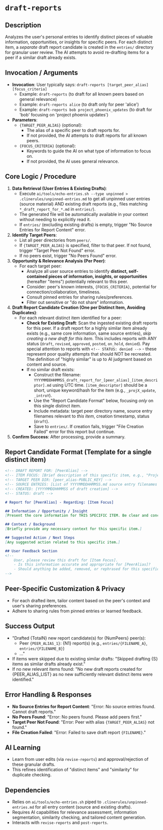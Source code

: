 # `draft-reports`

## Description
Analyzes the user's personal entries to identify distinct pieces of valuable information, opportunities, or insights for specific peers. For each distinct item, a *separate* draft report candidate is created in the `entries/` directory for granular user review. The AI attempts to avoid re-drafting items for a peer if a similar draft already exists.

## Invocation / Arguments
*   **Invocation**: User typically says: `draft-reports [target_peer_alias] [focus_criteria]`
    *   Example: `draft-reports` (to draft for all known peers based on general relevance)
    *   Example: `draft-reports alice` (to draft only for peer 'alice')
    *   Example: `draft-reports bob project_phoenix_updates` (to draft for 'bob' focusing on 'project phoenix updates')
*   **Parameters**:
    *   `{TARGET_PEER_ALIAS}` (optional):
        *   The alias of a specific peer to draft reports for.
        *   If not provided, the AI attempts to draft reports for all known peers.
    *   `{FOCUS_CRITERIA}` (optional):
        *   Keywords to guide the AI on what type of information to focus on.
        *   If not provided, the AI uses general relevance.

## Core Logic / Procedure
1.  **Data Retrieval (User Entries & Existing Drafts)**:
    *   Execute `ai/tools/echo-entries.sh --type unpinned > .clinerules/unpinned-entries.md` to get all unpinned user entries (source material) AND existing draft reports (e.g., files matching `*_draft_report_for_*.md` in `entries/`).
    *   The generated file will be automatically available in your context without needing to explicitly read it.
    *   If `entries/` (excluding existing drafts) is empty, trigger "No Source Entries for Report Content" error.
2.  **Identify Target Peers**:
    *   List all peer directories from `peers/`.
    *   If `{TARGET_PEER_ALIAS}` is specified, filter to that peer. If not found, trigger "Target Peer Not Found" error.
    *   If no peers exist, trigger "No Peers Found" error.
3.  **Opportunity & Relevance Analysis (Per Peer)**:
    *   For each target peer:
        *   Analyze all user source entries to identify **distinct, self-contained pieces of information, insights, or opportunities** (hereafter "items") potentially relevant to this peer.
        *   Consider: peer's known interests, `{FOCUS_CRITERIA}`, potential for connection/collaboration, timeliness.
        *   Consult pinned entries for sharing rules/preferences.
        *   Filter out sensitive or "do not share" information.
4.  **Draft Report Candidate Creation (One per Distinct Item, Avoiding Duplicates)**:
    *   For each relevant distinct item identified for a peer:
        *   **Check for Existing Draft**: Scan the ingested existing draft reports for this peer. If a draft report for a highly similar item already exists (e.g., same core information, same source entries), *skip creating a new draft for this item*. This includes reports with ANY status (`draft`, `revised`, `approved`, `posted`, `on_hold`, `denied`). Pay special attention to reports with `<!-- STATUS: denied -->` - these represent poor quality attempts that should NOT be recreated. The definition of "highly similar" is up to AI judgment based on content and source.
        *   If no similar draft exists:
            *   Construct the filename: `YYYYMMDDHHMMSS_draft_report_for_[peer_alias]_[item_descriptor].md` using UTC time. `[item_descriptor]` should be a short, unique keyword/hash for the item (e.g., `_projX_update`, `_introY`).
            *   Use the "Report Candidate Format" below, focusing *only* on this single distinct item.
            *   Include metadata: target peer directory name, source entry filenames relevant to *this item*, creation timestamp, status (`draft`).
            *   Save to `entries/`. If creation fails, trigger "File Creation Failed" error for this report but continue.
5.  **Confirm Success**: After processing, provide a summary.

## Report Candidate Format (Template for a single distinct item)
```markdown
<!-- DRAFT REPORT FOR: [PeerAlias] -->
<!-- ITEM FOCUS: [Brief description of this specific item, e.g., "Project X Update", "Introduction to Contact Y"] -->
<!-- TARGET PEER DIR: [peer_alias-PUBLIC_KEY] -->
<!-- SOURCE ENTRIES: [List of YYYYMMDDHHMMSS.md source entry filenames relevant to THIS item] -->
<!-- CREATED: [YYYYMMDDHHMMSS of draft creation] -->
<!-- STATUS: draft -->

# Report for [PeerAlias] - Regarding: [Item Focus]

## Information / Opportunity / Insight
[Present the core information for THIS SPECIFIC ITEM. Be clear and concise, focusing only on this single piece of information or opportunity.]

## Context / Background
[Briefly provide any necessary context for this specific item.]

## Suggested Action / Next Steps
[Any suggested action related to this specific item.]

## User Feedback Section
<!--
    User, please review this draft for [Item Focus].
    - Is this information accurate and appropriate for [PeerAlias]?
    - Should anything be added, removed, or rephrased for this specific item?
-->
```

## Peer-Specific Customization & Privacy
*   For each drafted item, tailor content based on the peer's context and user's sharing preferences.
*   Adhere to sharing rules from pinned entries or learned feedback.

## Success Output
*   "Drafted {TotalN} new report candidate(s) for {NumPeers} peer(s):
    *   Peer `{PEER_ALIAS_1}`: {N1} report(s) (e.g., `entries/{FILENAME_A}`, `entries/{FILENAME_B}`)
    *   ..."
*   If items were skipped due to existing similar drafts: "Skipped drafting {S} items as similar drafts already exist."
*   If no new relevant items found: "No new draft reports created for {PEER_ALIAS_LIST} as no new sufficiently relevant distinct items were identified."

## Error Handling & Responses
*   **No Source Entries for Report Content**: "Error: No source entries found. Cannot draft reports."
*   **No Peers Found**: "Error: No peers found. Please add peers first."
*   **Target Peer Not Found**: "Error: Peer with alias `{TARGET_PEER_ALIAS}` not found."
*   **File Creation Failed**: "Error: Failed to save draft report `{FILENAME}`."

## AI Learning
*   Learn from user edits (via `revise-reports`) and approval/rejection of these granular drafts.
*   This refines identification of "distinct items" and "similarity" for duplicate checking.

## Dependencies
*   Relies on `ai/tools/echo-entries.sh` piped to `.clinerules/unpinned-entries.md` for all entry content (source and existing drafts).
*   Requires AI capabilities for relevance assessment, information segmentation, similarity checking, and tailored content generation.
*   Interacts with `revise-reports` and `post-reports`.
